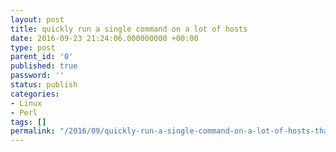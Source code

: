 ```yaml
---
layout: post
title: quickly run a single command on a lot of hosts
date: 2016-09-23 21:24:06.000000000 +00:00
type: post
parent_id: '0'
published: true
password: ''
status: publish
categories:
- Linux
- Perl
tags: []
permalink: "/2016/09/quickly-run-a-single-command-on-a-lot-of-hosts-that-want-sudo/"
---
```

